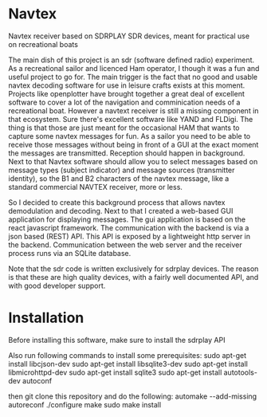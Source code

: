 # Navtex
Navtex receiver based on SDRPLAY SDR devices, meant for practical use on recreational boats


The main dish of this project is an sdr (software defined radio) experiment.
As a recreational sailor and licenced Ham operator, I though it was a fun and useful project to go for.
The main trigger is the fact that no good and usable navtex decoding software for use in leisure crafts exists at this moment.
Projects like openplotter have brought together a great deal of excellent software to cover a lot of the navigation and comminication needs of a recreational boat. However a navtext receiver is still a missing component in that ecosystem.
Sure there's excellent software like YAND and FLDigi. The thing is that those are just meant for the occasional HAM that wants to capture some navtex messages for fun.
As a sailor you need to be able to receive those messages without being in front of a GUI at the exact moment the messages are transmitted. Reception should happen in background. Next to that Navtex software should allow you to select messages based on message types (subject indicator) and message sources (transmitter identity), so the B1 and B2 characters of the navtex message, like a standard commercial NAVTEX receiver, more or less.

So I decided to create this background process that allows navtex demodulation and decoding.
Next to that I created a web-based GUI application for displaying messages. The gui application is based on the react javascript framework. The communication with the backend is via a json based (REST) API. This API is exposed by a lightweight http server in the backend. Communication between the web server and the receiver process runs via an SQLite database.

Note that the sdr code is written exclusively for sdrplay devices. The reason is that these are high quality devices, with a fairly well documented API, and with good developer support.

# Installation
Before installing this software, make sure to install the sdrplay API

Also run following commands to install some prerequisites:
sudo apt-get install libcjson-dev
sudo apt-get install libsqlite3-dev
sudo apt-get install libmicrohttpd-dev
sudo apt-get install sqlite3
sudo apt-get install autotools-dev autoconf

then git clone this repository and do the following:
automake --add-missing
autoreconf
./configure
make
sudo make install



